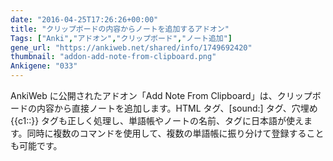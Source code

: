 ```yaml
---
date: "2016-04-25T17:26:26+00:00"
title: "クリップボードの内容からノートを追加するアドオン"
Tags: ["Anki","アドオン","クリップボード","ノート追加"]
gene_url: "https://ankiweb.net/shared/info/1749692420"
thumbnail: "addon-add-note-from-clipboard.png"
Ankigene: "033"
---
```

AnkiWeb に公開されたアドオン「Add Note From Clipboard」は、クリップボードの内容から直接ノートを追加します。HTML タグ、[sound:] タグ、穴埋め {{c1::}} タグも正しく処理し、単語帳やノートの名前、タグに日本語が使えます。同時に複数のコマンドを使用して、複数の単語帳に振り分けて登録することも可能です。
